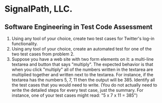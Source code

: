 # SignalPath, LLC.
## Software Engineering in Test Code Assessment

1. Using any tool of your choice, create two test cases for Twitter's log-in functionality.
1. Using any tool of your choice, create an automated test for one of the two test cases from problem 2.
1. Suppose you have a web site with two form elements on it: a multi-line textarea and button that says "multiply". The expected behavior is that when you click "multiply" all of the numbers written in the textarea are multiplied together and written next to the textarea. For instance, if the textarea has the numbers 5, 7, 11 then the output will be 385. Identify all the test cases that you would need to write. (You do not actually need to write the detailed steps for every test case, just the summary. For instance, one of your test cases might read: "5 x 7 x 11 = 385")
